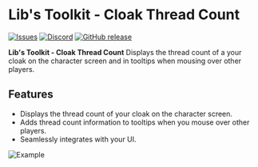 # Lib's Toolkit - Cloak Thread Count

[![Issues](https://img.shields.io/github/issues/wutname1/Libs-RemixThreadCount?style=for-the-badge)](https://github.com/Wutname1/Libs-RemixThreadCount/issues)
[![Discord](https://img.shields.io/discord/265564257347829771.svg?logo=discord&style=for-the-badge)](https://discord.gg/Qc9TRBv)
[![GitHub release](https://img.shields.io/github/release/wutname1/Libs-RemixThreadCount.svg?&style=for-the-badge)](https://www.curseforge.com/wow/addons/libs-remix-thread-count)

**Lib's Toolkit - Cloak Thread Count** Displays the thread count of a your cloak on the character screen and in tooltips when mousing over other players.

## Features

- Displays the thread count of your cloak on the character screen.
- Adds thread count information to tooltips when you mouse over other players.
- Seamlessly integrates with your UI.

![Example](https://media.forgecdn.net/attachments/872/876/examplescreen.png)
